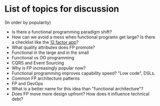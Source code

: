 # List of topics for discussion

(In order by popularity)

* Is there a functional programming paradigm shift?
* How can we avoid a mess when functional programs get large?  Is there a checklist like the [12 factor app](https://12factor.net)?
* What quality attributes does FP promote?
* Functional in the large and in the small
* Functional vs OO programming
* CQRS and Event Sourcing
* Why is FP increasingly popular now?
* Functional programming improves capability speed?  "Low code", DSLs.
* Common FP architecture patterns
* FP and DevOps
* What is a better name for this idea than "functional architecture"?
* Does FP move more design upfront?  How does it influence technical debt?
